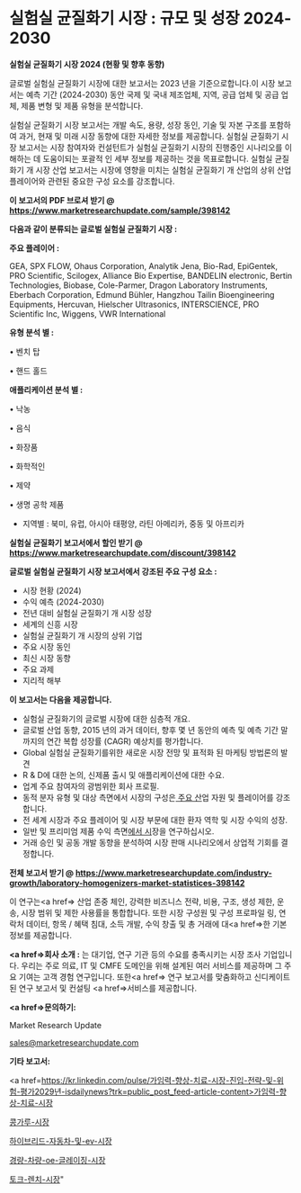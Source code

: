 # 실험실 균질화기 시장 : 규모 및 성장 2024-2030

<strong>실험실 균질화기 시장 2024 (현황 및 향후 동향)</strong>

글로벌 실험실 균질화기 시장에 대한 보고서는 2023 년을 기준으로합니다.이 시장 보고서는 예측 기간 (2024-2030) 동안 국제 및 국내 제조업체, 지역, 공급 업체 및 공급 업체, 제품 변형 및 제품 유형을 분석합니다.

실험실 균질화기 시장 보고서는 개발 속도, 용량, 성장 동인, 기술 및 자본 구조를 포함하여 과거, 현재 및 미래 시장 동향에 대한 자세한 정보를 제공합니다. 실험실 균질화기 시장 보고서는 시장 참여자와 컨설턴트가 실험실 균질화기 시장의 진행중인 시나리오를 이해하는 데 도움이되는 포괄적 인 세부 정보를 제공하는 것을 목표로합니다. 실험실 균질화기 개 시장 산업 보고서는 시장에 영향을 미치는 실험실 균질화기 개 산업의 상위 산업 플레이어와 관련된 중요한 구성 요소를 강조합니다.



<strong>이 보고서의 PDF 브로셔 받기 @ <a href=https://www.marketresearchupdate.com/sample/398142>https://www.marketresearchupdate.com/sample/398142</a></strong>



<strong>다음과 같이 분류되는 글로벌 실험실 균질화기 시장 :</strong>



<strong>주요 플레이어 :</strong>

GEA, SPX FLOW, Ohaus Corporation, Analytik Jena, Bio-Rad, EpiGentek, PRO Scientific, Scilogex, Alliance Bio Expertise, BANDELIN electronic, Bertin Technologies, Biobase, Cole-Parmer, Dragon Laboratory Instruments, Eberbach Corporation, Edmund Bühler, Hangzhou Tailin Bioengineering Equipments, Hercuvan, Hielscher Ultrasonics, INTERSCIENCE, PRO Scientific Inc, Wiggens, VWR International



<strong>유형 분석 별 :</strong>

• 벤치 탑

• 핸드 홀드



<strong>애플리케이션 분석 별 :</strong>

• 낙농

• 음식

• 화장품

• 화학적인

• 제약

• 생명 공학 제품

<ul>
  <li>지역별 : 북미, 유럽, 아시아 태평양, 라틴 아메리카, 중동 및 아프리카</li>
</ul>


<strong>실험실 균질화기 보고서에서 할인 받기 @ <a href=https://www.marketresearchupdate.com/discount/398142>https://www.marketresearchupdate.com/discount/398142</a></strong>



<strong>글로벌 실험실 균질화기 시장 보고서에서 강조된 주요 구성 요소 :</strong>
<ul>
  <li>시장 현황 (2024)</li>
  <li>수익 예측 (2024-2030)</li>
  <li>전년 대비 실험실 균질화기 개 시장 성장</li>
  <li>세계의 신흥 시장</li>
  <li>실험실 균질화기 개 시장의 상위 기업</li>
  <li>주요 시장 동인</li>
  <li>최신 시장 동향</li>
  <li>주요 과제</li>
  <li>지리적 해부</li>
</ul>


<strong>이 보고서는 다음을 제공합니다.</strong>
<ul>
  <li>실험실 균질화기의 글로벌 시장에 대한 심층적 개요.</li>
  <li>글로벌 산업 동향, 2015 년의 과거 데이터, 향후 몇 년 동안의 예측 및 예측 기간 말까지의 연간 복합 성장률 (CAGR) 예상치를 평가합니다.</li>
  <li>Global 실험실 균질화기를위한 새로운 시장 전망 및 표적화 된 마케팅 방법론의 발견</li>
  <li>R &amp; D에 대한 논의, 신제품 출시 및 애플리케이션에 대한 수요.</li>
  <li>업계 주요 참여자의 광범위한 회사 프로필.</li>
  <li>동적 분자 유형 및 대상 측면에서 시장의 구성은<a href=> 주요 산</a>업 자원 및 플레이어를 강조합니다.</li>
  <li>전 세계 시장과 주요 플레이어 및 시장 부문에 대한 환자 역학 및 시장 수익의 성장.</li>
  <li>일반 및 프리미엄 제품 수익 측면<a href=>에서 시</a>장을 연구하십시오.</li>
  <li>거래 승인 및 공동 개발 동향을 분석하여 시장 판매 시나리오에서 상업적 기회를 결정합니다.</li>
</ul>



<strong>전체 보고서 받기 @ <a href=https://www.marketresearchupdate.com/industry-growth/laboratory-homogenizers-market-statistices-398142>https://www.marketresearchupdate.com/industry-growth/laboratory-homogenizers-market-statistices-398142</a></strong>

이 연구는<a href=> 산업 존중</a> 체인, 강력한 비즈니스 전략, 비용, 구조, 생성 제한, 운송, 시장 범위 및 제한 사용률을 통합합니다. 또한 시장 구성원 및 구성 프로파일 링, 연락처 데이터, 항목 / 혜택 침대, 소득 개발, 수익 창출 및 총 거래에 대<a href=>한 기본 </a>정보를 제공합니다.



<strong><a href=>회사 소</a>개 :</strong>
는 대기업, 연구 기관 등의 수요를 충족시키는 시장 조사 기업입니다. 우리는 주로 의료, IT 및 CMFE 도메인을 위해 설계된 여러 서비스를 제공하며 그 주요 기여는 고객 경험 연구입니다. 또한<a href=> 연구 보</a>고서를 맞춤화하고 신디케이트 된 연구 보고서 및 컨설팅 <a href=>서비스</a>를 제공합니다.



<strong><a href=>문의하기:</a></strong>

Market Research Update

sales@marketresearchupdate.com



<strong>기타 보고서:</strong>

<a href=https://kr.linkedin.com/pulse/가임력-향상-치료-시장-진입-전략-및-위험-평가2029년-isdailynews?trk=public_post_feed-article-content>가임력-향상-치료-시장</a>

<a href=https://www.linkedin.com/pulse/콩가루-시장-진입-전략-및-위험-평가2029년-market-matrix-musings-analysis/>콩가루-시장</a>

<a href=https://www.linkedin.com/pulse/하이브리드-자동차-및-ev-시장-경쟁-분석-성장-잠재력-2029-z6byf/>하이브리드-자동차-및-ev-시장</a>

<a href=https://www.linkedin.com/pulse/경량-차량-oe-글레이징-시장-규모-및-성장-2023-consumer-connection-compendium-ana-dhjwf/>경량-차량-oe-글레이징-시장</a>

<a href=https://www.linkedin.com/pulse/토크-렌치-시장-규모-및-성장-2023-data-dive-diaries-24-analysis-hrbgf/>토크-렌치-시장</a>"
